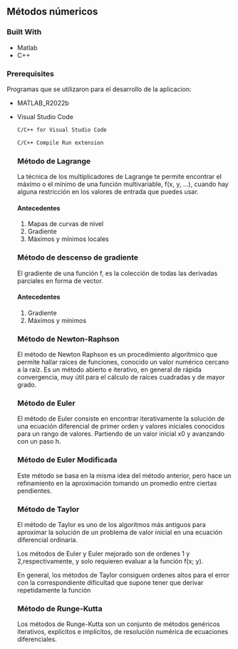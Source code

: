 <!-- ABOUT THE PROJECT -->
## Métodos númericos

### Built With

* Matlab
* C++

### Prerequisites

Programas que se utilizaron para el desarrollo de la aplicacion:

* MATLAB_R2022b
  
* Visual Studio Code
     ```sh
  C/C++ for Visual Studio Code
  ```
  ```sh
  C/C++ Compile Run extension
  ```

  ### Método de Lagrange
  
  La técnica de los multiplicadores de Lagrange te permite encontrar el máximo o el mínimo de una función multivariable, f(x, y, ...), cuando hay alguna restricción en los valores de entrada que puedes usar.
  
  #### Antecedentes
    
  1. Mapas de curvas de nivel
  2. Gradiente
  3. Máximos y mínimos locales
  
  ### Método de descenso de gradiente 
  
  El gradiente de una función f, es la colección de todas las derivadas parciales en forma de vector.
  
  #### Antecedentes
  
  1. Gradiente
  2. Máximos y mínimos
  
  ### Método de Newton-Raphson
  El método de Newton Raphson es un procedimiento algorítmico que permite hallar raíces de funciones, conocido un valor numérico cercano a la raíz. Es un método abierto e iterativo, en general de rápida convergencia, muy útil para el cálculo de raíces cuadradas y de mayor grado.
  
    ### Método de Euler
    El método de Euler consiste en encontrar iterativamente la solución de una ecuación diferencial de
primer orden y valores iniciales conocidos para un rango de valores. Partiendo de un valor inicial x0
y avanzando con un paso h.
    
    ### Método de Euler Modificada
    Este método se basa en la misma idea del método anterior, pero hace un refinamiento en la aproximación tomando un promedio entre ciertas pendientes.
    
    ### Método de Taylor
    El método de Taylor es uno de los algoritmos más antiguos para aproximar la solución de un problema de valor inicial en una ecuación diferencial ordinaria.
    
    Los métodos de Euler y Euler mejorado son de ordenes 1 y 2,respectivamente, y solo requieren evaluar a la función f(x; y).
    
    En general, los métodos de Taylor consiguen ordenes altos para el error con la correspondiente dificultad que supone tener que derivar repetidamente la función
    
    ### Método de Runge-Kutta
    Los métodos de Runge-Kutta son un conjunto de métodos genéricos iterativos, explícitos e implícitos, de resolución numérica de ecuaciones diferenciales.
